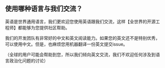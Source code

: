 ## 使用哪种语言与我们交流？


英语是世界通用语言，我们更欢迎您使用英语跟我们交流，这样【全世界的开源工程师】都能够为您提供社区帮助。

我们的开发团队有非常好的中文和英文阅读能力。如果您的英文还不是特别优秀，可以使用中文。但是，也麻烦您用机器翻译一份英文提交issue。

（全球的用户可能会帮助到您，所以我们倾向英文交流，我们不欢迎任何涉及到语言政治化问题的讨论）
